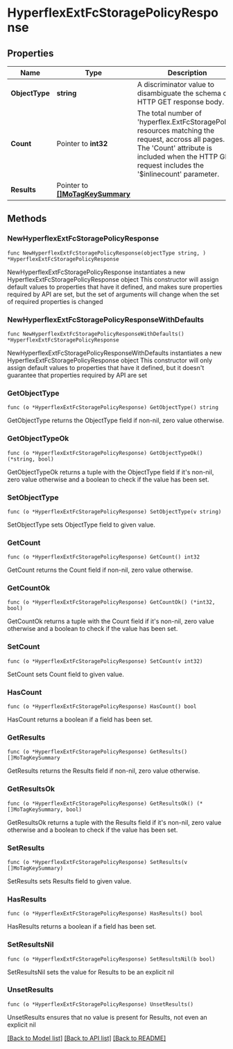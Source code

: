 # HyperflexExtFcStoragePolicyResponse

## Properties

Name | Type | Description | Notes
------------ | ------------- | ------------- | -------------
**ObjectType** | **string** | A discriminator value to disambiguate the schema of a HTTP GET response body. | 
**Count** | Pointer to **int32** | The total number of &#39;hyperflex.ExtFcStoragePolicy&#39; resources matching the request, accross all pages. The &#39;Count&#39; attribute is included when the HTTP GET request includes the &#39;$inlinecount&#39; parameter. | [optional] 
**Results** | Pointer to [**[]MoTagKeySummary**](mo.TagKeySummary.md) |  | [optional] 

## Methods

### NewHyperflexExtFcStoragePolicyResponse

`func NewHyperflexExtFcStoragePolicyResponse(objectType string, ) *HyperflexExtFcStoragePolicyResponse`

NewHyperflexExtFcStoragePolicyResponse instantiates a new HyperflexExtFcStoragePolicyResponse object
This constructor will assign default values to properties that have it defined,
and makes sure properties required by API are set, but the set of arguments
will change when the set of required properties is changed

### NewHyperflexExtFcStoragePolicyResponseWithDefaults

`func NewHyperflexExtFcStoragePolicyResponseWithDefaults() *HyperflexExtFcStoragePolicyResponse`

NewHyperflexExtFcStoragePolicyResponseWithDefaults instantiates a new HyperflexExtFcStoragePolicyResponse object
This constructor will only assign default values to properties that have it defined,
but it doesn't guarantee that properties required by API are set

### GetObjectType

`func (o *HyperflexExtFcStoragePolicyResponse) GetObjectType() string`

GetObjectType returns the ObjectType field if non-nil, zero value otherwise.

### GetObjectTypeOk

`func (o *HyperflexExtFcStoragePolicyResponse) GetObjectTypeOk() (*string, bool)`

GetObjectTypeOk returns a tuple with the ObjectType field if it's non-nil, zero value otherwise
and a boolean to check if the value has been set.

### SetObjectType

`func (o *HyperflexExtFcStoragePolicyResponse) SetObjectType(v string)`

SetObjectType sets ObjectType field to given value.


### GetCount

`func (o *HyperflexExtFcStoragePolicyResponse) GetCount() int32`

GetCount returns the Count field if non-nil, zero value otherwise.

### GetCountOk

`func (o *HyperflexExtFcStoragePolicyResponse) GetCountOk() (*int32, bool)`

GetCountOk returns a tuple with the Count field if it's non-nil, zero value otherwise
and a boolean to check if the value has been set.

### SetCount

`func (o *HyperflexExtFcStoragePolicyResponse) SetCount(v int32)`

SetCount sets Count field to given value.

### HasCount

`func (o *HyperflexExtFcStoragePolicyResponse) HasCount() bool`

HasCount returns a boolean if a field has been set.

### GetResults

`func (o *HyperflexExtFcStoragePolicyResponse) GetResults() []MoTagKeySummary`

GetResults returns the Results field if non-nil, zero value otherwise.

### GetResultsOk

`func (o *HyperflexExtFcStoragePolicyResponse) GetResultsOk() (*[]MoTagKeySummary, bool)`

GetResultsOk returns a tuple with the Results field if it's non-nil, zero value otherwise
and a boolean to check if the value has been set.

### SetResults

`func (o *HyperflexExtFcStoragePolicyResponse) SetResults(v []MoTagKeySummary)`

SetResults sets Results field to given value.

### HasResults

`func (o *HyperflexExtFcStoragePolicyResponse) HasResults() bool`

HasResults returns a boolean if a field has been set.

### SetResultsNil

`func (o *HyperflexExtFcStoragePolicyResponse) SetResultsNil(b bool)`

 SetResultsNil sets the value for Results to be an explicit nil

### UnsetResults
`func (o *HyperflexExtFcStoragePolicyResponse) UnsetResults()`

UnsetResults ensures that no value is present for Results, not even an explicit nil

[[Back to Model list]](../README.md#documentation-for-models) [[Back to API list]](../README.md#documentation-for-api-endpoints) [[Back to README]](../README.md)


